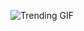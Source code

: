 ![Trending GIF](https://media1.giphy.com/media/v1.Y2lkPThiYjIxNzcyZ3Vjd2sxeGkxeHR3OWdodHN5eGk1Ymo0dzRodWh6eHhldWt5Nzk1eiZlcD12MV9naWZzX3NlYXJjaCZjdD1n/2jMtpIi8mhE8ctiMtK/giphy.gif)

